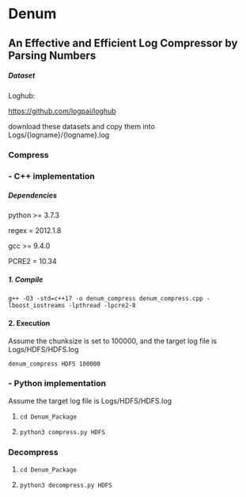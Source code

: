 # Denum
## An Effective and Efficient Log Compressor by Parsing Numbers



##### Dataset

Loghub: 

https://github.com/logpai/loghub

download these datasets and copy them into Logs/{logname}/{logname}.log

### Compress

###  - C++ implementation

##### Dependencies

python >= 3.7.3

regex = 2012.1.8

gcc >= 9.4.0

PCRE2 = 10.34


##### 1. Compile


`g++ -O3 -std=c++17 -o denum_compress denum_compress.cpp -lboost_iostreams -lpthread -lpcre2-8`

#### 2. Execution

Assume the chunksize is set to 100000, and the target log file is Logs/HDFS/HDFS.log

`denum_compress HDFS 100000`

### - Python implementation

Assume the target log file is Logs/HDFS/HDFS.log

1. `cd Denum_Package`

2. `python3 compress.py HDFS`

### Decompress



1. `cd Denum_Package`

2. `python3 decompress.py HDFS`